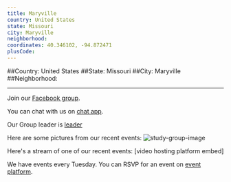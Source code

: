 ```yaml
---
title: Maryville
country: United States
state: Missouri
city: Maryville
neighborhood: 
coordinates: 40.346102, -94.872471
plusCode:
---
```


##Country: United States
##State: Missouri
##City: Maryville
##Neighborhood: 
*****
Join our [Facebook group](https://www.facebook.com/groups/free.code.camp.maryville.missouri).

You can chat with us on [chat app]().

Our Group leader is [leader]()

Here are some pictures from our recent events:
![study-group-image]()

Here's a stream of one of our recent events:
[video hosting platform embed]

We have events every Tuesday. You can RSVP for an event on [event platform]().

